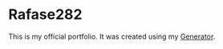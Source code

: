 # Rafase282

This is my official portfolio. It was created using my [Generator](https://github.com/Rafase282/gulp-material-starter).
